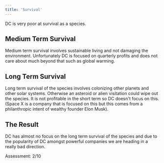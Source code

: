 ```yaml
---
title: 'Survival'
---
```


DC is very poor at survival as a species.

## Medium Term Survival

Medium term survival involves sustainable living and not damaging the environment. Unfortunately DC is focused on quarterly profits and does not care about much beyond that such as global warming.

## Long Term Survival

Long term survival of the species involves colonizing other planets and other solar systems. Otherwise an asteroid or alien visitation could wipe out the species. It is not profitable in the short term so DC doesn't focus on this. (Space X is a company that is focused on this but this comes from a philanthropic intent of wealthy founder Elon Musk).

## The Result

DC has almost no focus on the long term survival of the species and due to the popularity of DC amongst powerful companies we are heading in a really bad direction.

Assessment: 2/10
